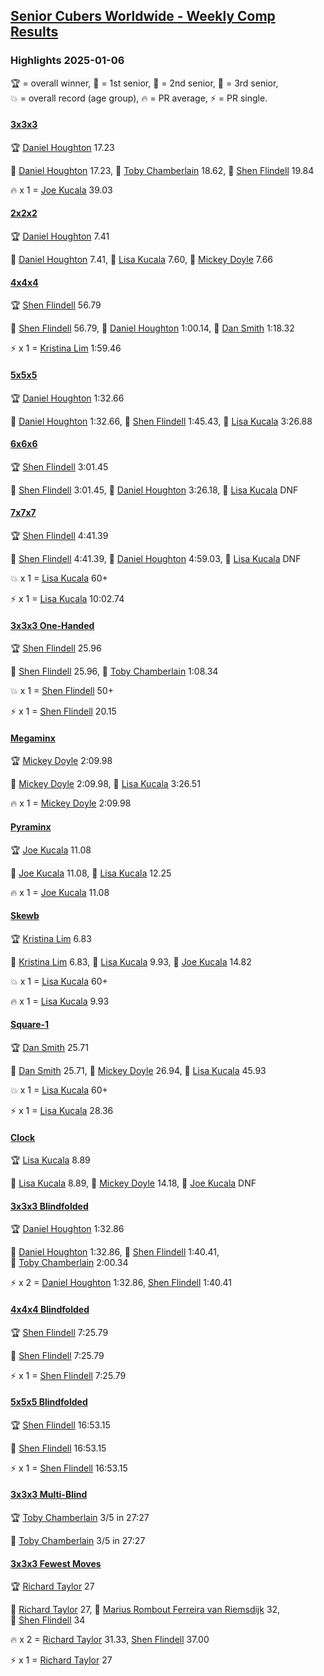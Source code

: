 <style>table {white-space: nowrap;}</style>
<link rel="stylesheet" type="text/css" href="/scw-comp/css/flags.css" />

## [Senior Cubers Worldwide - Weekly Comp Results](/scw-comp/results/)
### Highlights 2025-01-06

<span style="white-space: nowrap;">🏆 = overall winner</span>, <span style="white-space: nowrap;">🥇 = 1st senior</span>, <span style="white-space: nowrap;">🥈 = 2nd senior</span>, <span style="white-space: nowrap;">🥉 = 3rd senior</span>, <span style="white-space: nowrap;">💥 = overall record (age group)</span>, <span style="white-space: nowrap;">🔥 = PR average</span>, <span style="white-space: nowrap;">⚡ = PR single</span>.

#### [3x3x3](333.md)

<span style="white-space: nowrap;">🏆 [Daniel Houghton](../../persons/daniel_houghton/333.md) 17.23</span>

<span style="white-space: nowrap;">🥇 [Daniel Houghton](../../persons/daniel_houghton/333.md) 17.23</span>, <span style="white-space: nowrap;">🥈 [Toby Chamberlain](../../persons/toby_chamberlain/333.md) 18.62</span>, <span style="white-space: nowrap;">🥉 [Shen Flindell](../../persons/shen_flindell/333.md) 19.84</span>

🔥 x 1 = <span style="white-space: nowrap;">[Joe Kucala](../../persons/joe_kucala/333.md) 39.03</span>

#### [2x2x2](222.md)

<span style="white-space: nowrap;">🏆 [Daniel Houghton](../../persons/daniel_houghton/222.md) 7.41</span>

<span style="white-space: nowrap;">🥇 [Daniel Houghton](../../persons/daniel_houghton/222.md) 7.41</span>, <span style="white-space: nowrap;">🥈 [Lisa Kucala](../../persons/lisa_kucala/222.md) 7.60</span>, <span style="white-space: nowrap;">🥉 [Mickey Doyle](../../persons/mickey_doyle/222.md) 7.66</span>

#### [4x4x4](444.md)

<span style="white-space: nowrap;">🏆 [Shen Flindell](../../persons/shen_flindell/444.md) 56.79</span>

<span style="white-space: nowrap;">🥇 [Shen Flindell](../../persons/shen_flindell/444.md) 56.79</span>, <span style="white-space: nowrap;">🥈 [Daniel Houghton](../../persons/daniel_houghton/444.md) 1:00.14</span>, <span style="white-space: nowrap;">🥉 [Dan Smith](../../persons/dan_smith/444.md) 1:18.32</span>

⚡ x 1 = <span style="white-space: nowrap;">[Kristina Lim](../../persons/kristina_lim/444.md) 1:59.46</span>

#### [5x5x5](555.md)

<span style="white-space: nowrap;">🏆 [Daniel Houghton](../../persons/daniel_houghton/555.md) 1:32.66</span>

<span style="white-space: nowrap;">🥇 [Daniel Houghton](../../persons/daniel_houghton/555.md) 1:32.66</span>, <span style="white-space: nowrap;">🥈 [Shen Flindell](../../persons/shen_flindell/555.md) 1:45.43</span>, <span style="white-space: nowrap;">🥉 [Lisa Kucala](../../persons/lisa_kucala/555.md) 3:26.88</span>

#### [6x6x6](666.md)

<span style="white-space: nowrap;">🏆 [Shen Flindell](../../persons/shen_flindell/666.md) 3:01.45</span>

<span style="white-space: nowrap;">🥇 [Shen Flindell](../../persons/shen_flindell/666.md) 3:01.45</span>, <span style="white-space: nowrap;">🥈 [Daniel Houghton](../../persons/daniel_houghton/666.md) 3:26.18</span>, <span style="white-space: nowrap;">🥉 [Lisa Kucala](../../persons/lisa_kucala/666.md) DNF</span>

#### [7x7x7](777.md)

<span style="white-space: nowrap;">🏆 [Shen Flindell](../../persons/shen_flindell/777.md) 4:41.39</span>

<span style="white-space: nowrap;">🥇 [Shen Flindell](../../persons/shen_flindell/777.md) 4:41.39</span>, <span style="white-space: nowrap;">🥈 [Daniel Houghton](../../persons/daniel_houghton/777.md) 4:59.03</span>, <span style="white-space: nowrap;">🥉 [Lisa Kucala](../../persons/lisa_kucala/777.md) DNF</span>

💥 x 1 = <span style="white-space: nowrap;">[Lisa Kucala](../../persons/lisa_kucala/777.md) 60+</span>

⚡ x 1 = <span style="white-space: nowrap;">[Lisa Kucala](../../persons/lisa_kucala/777.md) 10:02.74</span>

#### [3x3x3 One-Handed](333oh.md)

<span style="white-space: nowrap;">🏆 [Shen Flindell](../../persons/shen_flindell/333oh.md) 25.96</span>

<span style="white-space: nowrap;">🥇 [Shen Flindell](../../persons/shen_flindell/333oh.md) 25.96</span>, <span style="white-space: nowrap;">🥈 [Toby Chamberlain](../../persons/toby_chamberlain/333oh.md) 1:08.34</span>

💥 x 1 = <span style="white-space: nowrap;">[Shen Flindell](../../persons/shen_flindell/333oh.md) 50+</span>

⚡ x 1 = <span style="white-space: nowrap;">[Shen Flindell](../../persons/shen_flindell/333oh.md) 20.15</span>

#### [Megaminx](minx.md)

<span style="white-space: nowrap;">🏆 [Mickey Doyle](../../persons/mickey_doyle/minx.md) 2:09.98</span>

<span style="white-space: nowrap;">🥇 [Mickey Doyle](../../persons/mickey_doyle/minx.md) 2:09.98</span>, <span style="white-space: nowrap;">🥈 [Lisa Kucala](../../persons/lisa_kucala/minx.md) 3:26.51</span>

🔥 x 1 = <span style="white-space: nowrap;">[Mickey Doyle](../../persons/mickey_doyle/minx.md) 2:09.98</span>

#### [Pyraminx](pyram.md)

<span style="white-space: nowrap;">🏆 [Joe Kucala](../../persons/joe_kucala/pyram.md) 11.08</span>

<span style="white-space: nowrap;">🥇 [Joe Kucala](../../persons/joe_kucala/pyram.md) 11.08</span>, <span style="white-space: nowrap;">🥈 [Lisa Kucala](../../persons/lisa_kucala/pyram.md) 12.25</span>

🔥 x 1 = <span style="white-space: nowrap;">[Joe Kucala](../../persons/joe_kucala/pyram.md) 11.08</span>

#### [Skewb](skewb.md)

<span style="white-space: nowrap;">🏆 [Kristina Lim](../../persons/kristina_lim/skewb.md) 6.83</span>

<span style="white-space: nowrap;">🥇 [Kristina Lim](../../persons/kristina_lim/skewb.md) 6.83</span>, <span style="white-space: nowrap;">🥈 [Lisa Kucala](../../persons/lisa_kucala/skewb.md) 9.93</span>, <span style="white-space: nowrap;">🥉 [Joe Kucala](../../persons/joe_kucala/skewb.md) 14.82</span>

💥 x 1 = <span style="white-space: nowrap;">[Lisa Kucala](../../persons/lisa_kucala/skewb.md) 60+</span>

🔥 x 1 = <span style="white-space: nowrap;">[Lisa Kucala](../../persons/lisa_kucala/skewb.md) 9.93</span>

#### [Square-1](sq1.md)

<span style="white-space: nowrap;">🏆 [Dan Smith](../../persons/dan_smith/sq1.md) 25.71</span>

<span style="white-space: nowrap;">🥇 [Dan Smith](../../persons/dan_smith/sq1.md) 25.71</span>, <span style="white-space: nowrap;">🥈 [Mickey Doyle](../../persons/mickey_doyle/sq1.md) 26.94</span>, <span style="white-space: nowrap;">🥉 [Lisa Kucala](../../persons/lisa_kucala/sq1.md) 45.93</span>

💥 x 1 = <span style="white-space: nowrap;">[Lisa Kucala](../../persons/lisa_kucala/sq1.md) 60+</span>

⚡ x 1 = <span style="white-space: nowrap;">[Lisa Kucala](../../persons/lisa_kucala/sq1.md) 28.36</span>

#### [Clock](clock.md)

<span style="white-space: nowrap;">🏆 [Lisa Kucala](../../persons/lisa_kucala/clock.md) 8.89</span>

<span style="white-space: nowrap;">🥇 [Lisa Kucala](../../persons/lisa_kucala/clock.md) 8.89</span>, <span style="white-space: nowrap;">🥈 [Mickey Doyle](../../persons/mickey_doyle/clock.md) 14.18</span>, <span style="white-space: nowrap;">🥉 [Joe Kucala](../../persons/joe_kucala/clock.md) DNF</span>

#### [3x3x3 Blindfolded](333bf.md)

<span style="white-space: nowrap;">🏆 [Daniel Houghton](../../persons/daniel_houghton/333bf.md) 1:32.86</span>

<span style="white-space: nowrap;">🥇 [Daniel Houghton](../../persons/daniel_houghton/333bf.md) 1:32.86</span>, <span style="white-space: nowrap;">🥈 [Shen Flindell](../../persons/shen_flindell/333bf.md) 1:40.41</span>, <span style="white-space: nowrap;">🥉 [Toby Chamberlain](../../persons/toby_chamberlain/333bf.md) 2:00.34</span>

⚡ x 2 = <span style="white-space: nowrap;">[Daniel Houghton](../../persons/daniel_houghton/333bf.md) 1:32.86</span>, <span style="white-space: nowrap;">[Shen Flindell](../../persons/shen_flindell/333bf.md) 1:40.41</span>

#### [4x4x4 Blindfolded](444bf.md)

<span style="white-space: nowrap;">🏆 [Shen Flindell](../../persons/shen_flindell/444bf.md) 7:25.79</span>

<span style="white-space: nowrap;">🥇 [Shen Flindell](../../persons/shen_flindell/444bf.md) 7:25.79</span>

⚡ x 1 = <span style="white-space: nowrap;">[Shen Flindell](../../persons/shen_flindell/444bf.md) 7:25.79</span>

#### [5x5x5 Blindfolded](555bf.md)

<span style="white-space: nowrap;">🏆 [Shen Flindell](../../persons/shen_flindell/555bf.md) 16:53.15</span>

<span style="white-space: nowrap;">🥇 [Shen Flindell](../../persons/shen_flindell/555bf.md) 16:53.15</span>

⚡ x 1 = <span style="white-space: nowrap;">[Shen Flindell](../../persons/shen_flindell/555bf.md) 16:53.15</span>

#### [3x3x3 Multi-Blind](333mbf.md)

<span style="white-space: nowrap;">🏆 [Toby Chamberlain](../../persons/toby_chamberlain/333mbf.md) 3/5 in 27:27</span>

<span style="white-space: nowrap;">🥇 [Toby Chamberlain](../../persons/toby_chamberlain/333mbf.md) 3/5 in 27:27</span>

#### [3x3x3 Fewest Moves](333fm.md)

<span style="white-space: nowrap;">🏆 [Richard Taylor](../../persons/richard_taylor/333fm.md) 27</span>

<span style="white-space: nowrap;">🥇 [Richard Taylor](../../persons/richard_taylor/333fm.md) 27</span>, <span style="white-space: nowrap;">🥈 [Marius Rombout Ferreira van Riemsdijk](../../persons/marius_rombout_ferreira_van_riemsdijk/333fm.md) 32</span>, <span style="white-space: nowrap;">🥉 [Shen Flindell](../../persons/shen_flindell/333fm.md) 34</span>

🔥 x 2 = <span style="white-space: nowrap;">[Richard Taylor](../../persons/richard_taylor/333fm.md) 31.33</span>, <span style="white-space: nowrap;">[Shen Flindell](../../persons/shen_flindell/333fm.md) 37.00</span>

⚡ x 1 = <span style="white-space: nowrap;">[Richard Taylor](../../persons/richard_taylor/333fm.md) 27</span>


<!-- Global site tag (gtag.js) - Google Analytics -->
<script async src="https://www.googletagmanager.com/gtag/js?id=UA-86348435-3"></script>
<script>window.dataLayer = window.dataLayer || []; function gtag() {dataLayer.push(arguments);} gtag('js', new Date()); gtag('config', 'UA-86348435-3');</script>
